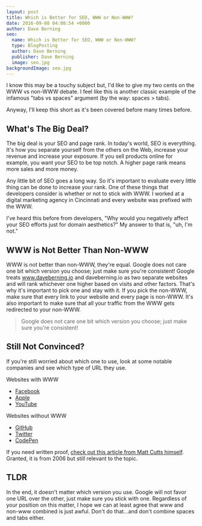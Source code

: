 ```yaml
---
layout: post
title: Which is Better for SEO, WWW or Non-WWW?
date: 2016-09-08 04:08:54 +0000
author: Dave Berning
seo:
  name: Which is Better for SEO, WWW or Non-WWW?
  type: BlogPosting
  author: Dave Berning
  publisher: Dave Berning
  image: seo.jpg
backgroundImage: seo.jpg
---
```


I know this may be a touchy subject but, I'd like to give my two cents on the WWW vs non-WWW debate. I feel like this is another classic example of the infamous "tabs vs spaces" argument (by the way: spaces > tabs).

Anyway, I'll keep this short as it's been covered before many times before.

## What's The Big Deal?
The big deal is your SEO and page rank. In today's world, SEO is everything. It's how you separate yourself from the others on the Web, increase your revenue and increase your exposure. If you sell products online for example, you want your SEO to be top notch. A higher page rank means more sales and more money.

Any little bit of SEO goes a long way. So it's important to evaluate every little thing can be done to increase your rank. One of these things that developers consider is whether or not to stick with WWW. I worked at a digital marketing agency in Cincinnati and every website was prefixed with the WWW.

I've heard this before from developers, "Why would you negatively affect your SEO efforts just for domain aesthetics?" My answer to that is, "uh, I'm not."

## WWW is Not Better Than Non-WWW
WWW is not better than non-WWW, they're equal. Google does not care one bit which version you choose; just make sure you're consistent! Google treats www.daveberning.io and daveberning.io as two separate websites and will rank whichever one higher based on visits and other factors. That's why it's important to pick one and stay with it. If you pick the non-WWW, make sure that every link to your website and every page is non-WWW. It's also important to make sure that all your traffic from the WWW gets redirected to your non-WWW.

> Google does not care one bit which version you choose; just make sure you're consistent!

## Still Not Convinced?
If you're still worried about which one to use, look at some notable companies and see which type of URL they use.

Websites with WWW

+ [Facebook](https://www.facebook.com/)
+ [Apple](http://www.apple.com/)
+ [YouTube](https://www.youtube.com)

Websites without WWW

+ [GitHub](https://github.com/)
+ [Twitter](https://twitter.com/)
+ [CodePen](http://codepen.io/)

If you need written proof, [check out this article from Matt Cutts himself](https://www.mattcutts.com/blog/seo-advice-url-canonicalization/). Granted, it is from 2006 but still relevant to the topic.

## TLDR
In the end, it doesn't matter which version you use. Google will not favor one URL over the other, just make sure you stick with one. Regardless of your position on this matter, I hope we can at least agree that www and non-www combined is just awful. Don't do that...and don't combine spaces and tabs either.
